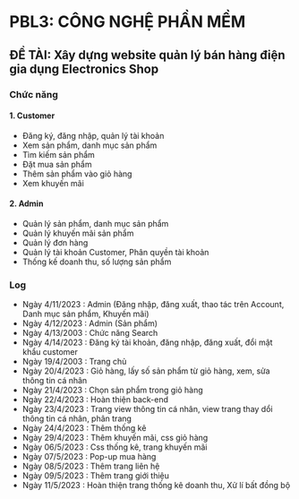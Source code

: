 # PBL3: CÔNG NGHỆ PHẦN MỀM
## ĐỀ TÀI: Xây dựng website quản lý bán hàng điện gia dụng Electronics Shop
### Chức năng
#### 1. Customer
- Đăng ký, đăng nhập, quản lý tài khoản
- Xem sản phẩm, danh mục sản phẩm
- Tìm kiếm sản phẩm
- Đặt mua sản phẩm
- Thêm sản phẩm vào giỏ hàng
- Xem khuyến mãi
#### 2. Admin
- Quản lý sản phẩm, danh mục sản phẩm
- Quản lý khuyến mãi sản phẩm
- Quản lý đơn hàng
- Quản lý tài khoản Customer, Phân quyền tài khoản
- Thống kế doanh thu, số lượng sản phẩm
### Log
- Ngày 4/11/2023 : Admin (Đăng nhập, đăng xuất, thao tác trên Account, Danh mục sản phẩm, Khuyến mãi)
- Ngày 4/12/2023 : Admin (Sản phẩm)
- Ngày 4/13/2003 : Chức năng Search
- Ngày 4/14/2023 : Đăng ký tài khoản, đăng nhập, đăng xuất, đổi mật khẩu customer
- Ngày 19/4/2003 : Trang chủ 
- Ngày 20/4/2023 : Giỏ hàng, lấy số sản phẩm từ giỏ hàng, xem, sửa thông tin cá nhân
- Ngày 21/4/2023 : Chọn sản phẩm trong giỏ hàng
- Ngày 22/4/2023 : Hoàn thiện back-end
- Ngày 23/4/2023 : Trang view thông tin cá nhân, view trang thay dổi thông tin cá nhân, phân trang 
- Ngày 24/4/2023 : Thêm thống kê
- Ngày 29/4/2023 : Thêm khuyến mãi, css giỏ hàng
- Ngày 06/5/2023 : Css thống kê, trang khuyến mãi
- Ngày 07/5/2023 : Pop-up mua hàng
- Ngày 08/5/2023 : Thêm trang liên hệ
- Ngày 09/5/2023 : Thêm trang giới thiệu
- Ngày 11/5/2023 : Hoàn thiện trang thống kê doanh thu, Xử lí bất đồng bộ
